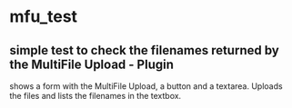 # mfu_test
## simple test to check the filenames returned by the MultiFile Upload - Plugin
shows a form with the MultiFile Upload, a button and a textarea.
Uploads the files and lists the filenames in the textbox.
